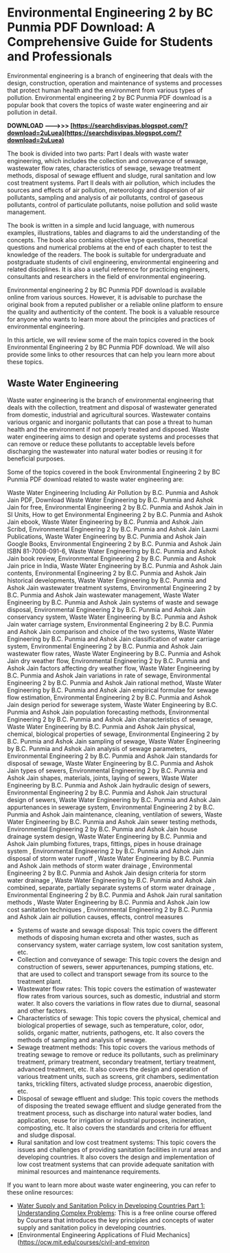 
 
# Environmental Engineering 2 by BC Punmia PDF Download: A Comprehensive Guide for Students and Professionals
  
Environmental engineering is a branch of engineering that deals with the design, construction, operation and maintenance of systems and processes that protect human health and the environment from various types of pollution. Environmental engineering 2 by BC Punmia PDF download is a popular book that covers the topics of waste water engineering and air pollution in detail.
 
**DOWNLOAD --->>> [https://searchdisvipas.blogspot.com/?download=2uLuea](https://searchdisvipas.blogspot.com/?download=2uLuea)**


  
The book is divided into two parts: Part I deals with waste water engineering, which includes the collection and conveyance of sewage, wastewater flow rates, characteristics of sewage, sewage treatment methods, disposal of sewage effluent and sludge, rural sanitation and low cost treatment systems. Part II deals with air pollution, which includes the sources and effects of air pollution, meteorology and dispersion of air pollutants, sampling and analysis of air pollutants, control of gaseous pollutants, control of particulate pollutants, noise pollution and solid waste management.
  
The book is written in a simple and lucid language, with numerous examples, illustrations, tables and diagrams to aid the understanding of the concepts. The book also contains objective type questions, theoretical questions and numerical problems at the end of each chapter to test the knowledge of the readers. The book is suitable for undergraduate and postgraduate students of civil engineering, environmental engineering and related disciplines. It is also a useful reference for practicing engineers, consultants and researchers in the field of environmental engineering.
  
Environmental engineering 2 by BC Punmia PDF download is available online from various sources. However, it is advisable to purchase the original book from a reputed publisher or a reliable online platform to ensure the quality and authenticity of the content. The book is a valuable resource for anyone who wants to learn more about the principles and practices of environmental engineering.
  
In this article, we will review some of the main topics covered in the book Environmental Engineering 2 by BC Punmia PDF download. We will also provide some links to other resources that can help you learn more about these topics.
  
## Waste Water Engineering
  
Waste water engineering is the branch of environmental engineering that deals with the collection, treatment and disposal of wastewater generated from domestic, industrial and agricultural sources. Wastewater contains various organic and inorganic pollutants that can pose a threat to human health and the environment if not properly treated and disposed. Waste water engineering aims to design and operate systems and processes that can remove or reduce these pollutants to acceptable levels before discharging the wastewater into natural water bodies or reusing it for beneficial purposes.
  
Some of the topics covered in the book Environmental Engineering 2 by BC Punmia PDF download related to waste water engineering are:
 
Waste Water Engineering Including Air Pollution by B.C. Punmia and Ashok Jain PDF,  Download Waste Water Engineering by B.C. Punmia and Ashok Jain for free,  Environmental Engineering 2 by B.C. Punmia and Ashok Jain in SI Units,  How to get Environmental Engineering 2 by B.C. Punmia and Ashok Jain ebook,  Waste Water Engineering by B.C. Punmia and Ashok Jain Scribd,  Environmental Engineering 2 by B.C. Punmia and Ashok Jain Laxmi Publications,  Waste Water Engineering by B.C. Punmia and Ashok Jain Google Books,  Environmental Engineering 2 by B.C. Punmia and Ashok Jain ISBN 81-7008-091-6,  Waste Water Engineering by B.C. Punmia and Ashok Jain book review,  Environmental Engineering 2 by B.C. Punmia and Ashok Jain price in India,  Waste Water Engineering by B.C. Punmia and Ashok Jain contents,  Environmental Engineering 2 by B.C. Punmia and Ashok Jain historical developments,  Waste Water Engineering by B.C. Punmia and Ashok Jain wastewater treatment systems,  Environmental Engineering 2 by B.C. Punmia and Ashok Jain wastewater management,  Waste Water Engineering by B.C. Punmia and Ashok Jain systems of waste and sewage disposal,  Environmental Engineering 2 by B.C. Punmia and Ashok Jain conservancy system,  Waste Water Engineering by B.C. Punmia and Ashok Jain water carriage system,  Environmental Engineering 2 by B.C. Punmia and Ashok Jain comparison and choice of the two systems,  Waste Water Engineering by B.C. Punmia and Ashok Jain classification of water carriage system,  Environmental Engineering 2 by B.C. Punmia and Ashok Jain wastewater flow rates,  Waste Water Engineering by B.C. Punmia and Ashok Jain dry weather flow,  Environmental Engineering 2 by B.C. Punmia and Ashok Jain factors affecting dry weather flow,  Waste Water Engineering by B.C. Punmia and Ashok Jain variations in rate of sewage,  Environmental Engineering 2 by B.C. Punmia and Ashok Jain rational method,  Waste Water Engineering by B.C. Punmia and Ashok Jain empirical formulae for sewage flow estimation,  Environmental Engineering 2 by B.C. Punmia and Ashok Jain design period for sewerage system,  Waste Water Engineering by B.C. Punmia and Ashok Jain population forecasting methods,  Environmental Engineering 2 by B.C. Punmia and Ashok Jain characteristics of sewage,  Waste Water Engineering by B.C. Punmia and Ashok Jain physical, chemical, biological properties of sewage,  Environmental Engineering 2 by B.C. Punmia and Ashok Jain sampling of sewage,  Waste Water Engineering by B.C. Punmia and Ashok Jain analysis of sewage parameters,  Environmental Engineering 2 by B.C. Punmia and Ashok Jain standards for disposal of sewage,  Waste Water Engineering by B.C. Punmia and Ashok Jain types of sewers,  Environmental Engineering 2 by B.C. Punmia and Ashok Jain shapes, materials, joints, laying of sewers,  Waste Water Engineering by B.C. Punmia and Ashok Jain hydraulic design of sewers,  Environmental Engineering 2 by B.C. Punmia and Ashok Jain structural design of sewers,  Waste Water Engineering by B.C. Punmia and Ashok Jain appurtenances in sewerage system,  Environmental Engineering 2 by B.C. Punmia and Ashok Jain maintenance, cleaning, ventilation of sewers,  Waste Water Engineering by B.C. Punmia and Ashok Jain sewer testing methods,  Environmental Engineering 2 by B.C. Punmia and Ashok Jain house drainage system design,  Waste Water Engineering by B.C. Punmia and Ashok Jain plumbing fixtures, traps, fittings, pipes in house drainage system ,  Environmental Engineering 2 by B.C. Punmia and Ashok Jain disposal of storm water runoff ,  Waste Water Engineering by B.C. Punmia and Ashok Jain methods of storm water drainage ,  Environmental Engineering 2 by B.C. Punmia and Ashok Jain design criteria for storm water drainage ,  Waste Water Engineering by B.C. Punmia and Ashok Jain combined, separate, partially separate systems of storm water drainage ,  Environmental Engineering 2 by B.C. Punmia and Ashok Jain rural sanitation methods ,  Waste Water Engineering by B.C. Punmia and Ashok Jain low cost sanitation techniques ,  Environmental Engineering 2 by B.C. Punmia and Ashok Jain air pollution causes, effects, control measures
  
- Systems of waste and sewage disposal: This topic covers the different methods of disposing human excreta and other wastes, such as conservancy system, water carriage system, low cost sanitation system, etc.
- Collection and conveyance of sewage: This topic covers the design and construction of sewers, sewer appurtenances, pumping stations, etc. that are used to collect and transport sewage from its source to the treatment plant.
- Wastewater flow rates: This topic covers the estimation of wastewater flow rates from various sources, such as domestic, industrial and storm water. It also covers the variations in flow rates due to diurnal, seasonal and other factors.
- Characteristics of sewage: This topic covers the physical, chemical and biological properties of sewage, such as temperature, color, odor, solids, organic matter, nutrients, pathogens, etc. It also covers the methods of sampling and analysis of sewage.
- Sewage treatment methods: This topic covers the various methods of treating sewage to remove or reduce its pollutants, such as preliminary treatment, primary treatment, secondary treatment, tertiary treatment, advanced treatment, etc. It also covers the design and operation of various treatment units, such as screens, grit chambers, sedimentation tanks, trickling filters, activated sludge process, anaerobic digestion, etc.
- Disposal of sewage effluent and sludge: This topic covers the methods of disposing the treated sewage effluent and sludge generated from the treatment process, such as discharge into natural water bodies, land application, reuse for irrigation or industrial purposes, incineration, composting, etc. It also covers the standards and criteria for effluent and sludge disposal.
- Rural sanitation and low cost treatment systems: This topic covers the issues and challenges of providing sanitation facilities in rural areas and developing countries. It also covers the design and implementation of low cost treatment systems that can provide adequate sanitation with minimal resources and maintenance requirements.

If you want to learn more about waste water engineering, you can refer to these online resources:

- [Water Supply and Sanitation Policy in Developing Countries Part 1: Understanding Complex Problems](https://www.coursera.org/learn/water-sanitation-hygiene): This is a free online course offered by Coursera that introduces the key principles and concepts of water supply and sanitation policy in developing countries.
- [Environmental Engineering Applications of Fluid Mechanics](https://ocw.mit.edu/courses/civil-and-environ